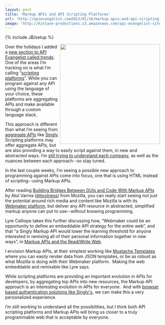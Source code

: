 ```yaml
---
layout: post
title: 'Markup APIs and API Scripting Platforms'
url: 'http://apievangelist.com2013/01/16/markup-apis-and-api-scripting-platforms/'
image: 'http://kinlane-productions.s3.amazonaws.com/api-evangelist-site/blog/markup-api.png'
---
```

{% include JB/setup %}
<p>
     <img src=https://s3.amazonaws.com/kinlane-productions/api-evangelist/scripting-platforms/markup-api.png  width=325 align=right />
</p>
<p>
     Over the holidays I added a <a title=new section to API Evangelist called trends href=http://apievangelist.com/trends/>new section to API Evangelist called trends</a>. One of the areas I’m tracking on is what I’m calling “<a href=/trends/scripting-platforms.php>scripting platforms</a>”. While you can program against any API using the language of your choice, these platforms are aggregating APIs and make available through a custom language stack.
</p>
<p>
     This approach is different than what I’m seeing from <a title=aggregate APIs href=/trends/aggregation.php>aggregate APIs</a> like <a title=Singly href=http://singly.com>Singly</a>. Scripting platforms may offer aggregate APIs, but are also providing a way to easily script against them, in new and abstracted ways. I’m <a href=/2012/12/19/taking-apis-to-next-level-with-api-scripting-platforms/>still trying to understand each company</a>, as well as the nuances between each approach--so stay tuned.
</p>
<p>
     In the last couple weeks, I’m seeing a possible new approach to programming against APIs come into focus, one that is using HTML instead of scripting--using Markup APIs.
</p>
<p>
     After reading <a title=Building Bridges Between GUIs and Code With Markup APIs href=http://www.toolness.com/wp/2013/01/building-bridges-between-guis-and-code-with-markup-apis/>Building Bridges Between GUIs and Code With Markup APIs</a> by Atul Varma (<a href=https://twitter.com/toolness>@toolness</a>) from Mozilla, you can really start seeing not just the potential around rich media and content like Mozilla is with its <a href=https://webmaker.org/en-US/>Webmaker platform</a>, but deliver any API resource in abstracted, simplified markup anyone can put to use--without knowing programming.
</p>
<p>
     Lyre Calliope takes this further discussing how, “Webmaker could be an opportunity to define an embeddable API strategy for the entire web”, and that “a Singly Markup API would lower the learning threshold for anyone interested in remixing all of their personal information together in new ways”, in <a href=http://captaincalliope.net/2013/01/15/markup-apis-and-the-readwrite-web/>Markup APIs and the Read/Write Web</a>.
</p>
<p>
     I envision Markup APIs, at their simplest working like <a href=http://mustache.github.com/>Mustache Templates</a> where you can easily render data from JSON templates, or be as robust as what Mozilla is doing with their Webmaker platform.  Making the web embeddable and remixable like Lyre says. 
</p>
<p>
     While scripting platforms are providing an important evolution in APIs for developers, by aggregating top APIs into new resources, the Markup API approach is an interesting evolution in APIs for everyone.  And with <a href=https://singly.com/docs/data/authorizationBrowser-based-Client-Apps>browser based authentication solutions like Singly's</a>, we can make this a very personalized experience.
</p>
<p>
     I’m still working to understand all the possibilities, but I think both API scripting platforms and Markup APIs will bring us closer to a truly programmable web that is acceptable by everyone.
</p>
